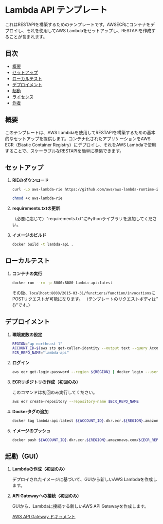 # Lambda API テンプレート

これはRESTAPIを構築するためのテンプレートです。AWSECRにコンテナをデプロイし、それを使用してAWS Lambdaをセットアップし、RESTAPIを作成することが含まれます。

## 目次

- [概要](#概要)
- [セットアップ](#セットアップ)
- [ローカルテスト](#ローカルテスト)
- [デプロイメント](#デプロイメント)
- [起動](#起動)
- [ライセンス](#ライセンス)
- [作者](#作者)

## 概要

このテンプレートは、AWS Lambdaを使用してRESTAPIを構築するための基本的なセットアップを提供します。コンテナ化されたアプリケーションをAWS ECR（Elastic Container Registry）にデプロイし、それをAWS Lambdaで使用することで、スケーラブルなRESTAPIを簡単に構築できます。

## セットアップ

1. **RIEのダウンロード**
    ```bash
    curl -Lo aws-lambda-rie https://github.com/aws/aws-lambda-runtime-interface-emulator/releases/latest/download/aws-lambda-rie
    ```

    ```bash
    chmod +x aws-lambda-rie
    ```

2. **requirements.txtの更新**

   （必要に応じて）"requirements.txt"にPythonライブラリを追加してください。

3. **イメージのビルド**
    ```bash
    docker build -t lambda-api .
    ```

## ローカルテスト

1. **コンテナの実行**
    ```bash
    docker run --rm -p 8000:8080 lambda-api:latest
    ```

   その後、`localhost:8000/2015-03-31/functions/function/invocations`にPOSTリクエストが可能になります。
   （テンプレートのリクエストボディは"{}"です。）

## デプロイメント

1. **環境変数の設定**
    ```bash
    REGION="ap-northeast-1"
    ACCOUNT_ID=$(aws sts get-caller-identity --output text --query Account)
    ECR_REPO_NAME="lambda-api"
    ```

2. **ログイン**
    ```bash
    aws ecr get-login-password --region ${REGION} | docker login --username AWS --password-stdin ${ACCOUNT_ID}.dkr.ecr.${REGION}.amazonaws.com
    ```

3. **ECRリポジトリの作成（初回のみ）**

   このコマンドは初回のみ実行してください。
    ```bash
    aws ecr create-repository --repository-name $ECR_REPO_NAME
    ```

4. **Dockerタグの追加**
    ```bash
    docker tag lambda-api:latest ${ACCOUNT_ID}.dkr.ecr.${REGION}.amazonaws.com/${ECR_REPO_NAME}:latest
    ```

5. **イメージのプッシュ**
    ```bash
    docker push ${ACCOUNT_ID}.dkr.ecr.${REGION}.amazonaws.com/${ECR_REPO_NAME}:latest
    ```

## 起動（GUI）

1. **Lambdaの作成（初回のみ）**

   デプロイされたイメージに基づいて、GUIから新しいAWS Lambdaを作成します。

2. **API Gatewayへの接続（初回のみ）**

   GUIから、Lambdaに接続する新しいAWS API Gatewayを作成します。

   [AWS API Gateway ドキュメント](https://docs.aws.amazon.com/lambda/latest/dg/services-apigateway.html)
